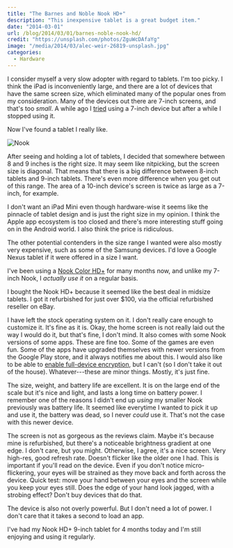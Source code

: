 ```yaml
---
title: "The Barnes and Noble Nook HD+"
description: "This inexpensive tablet is a great budget item."
date: "2014-03-01"
url: /blog/2014/03/01/barnes-noble-nook-hd/
credit: "https://unsplash.com/photos/ZguWcDAfaYg"
image: "/media/2014/03/alec-weir-26819-unsplash.jpg"
categories:
  - Hardware
---
```


I consider myself a very slow adopter with regard to tablets. I'm too picky. I
think the iPad is inconveniently large, and there are a lot of devices that have
the same screen size, which eliminated many of the popular ones from my
consideration. Many of the devices out there are 7-inch screens, and that's too
*small*.  A while ago I [tried](/blog/2011/06/04/using-the-nook-color-as-a-full-featured-android-tablet/) using a 7-inch device but after a while I
stopped using it.

<!--more-->

Now I've found a tablet I really like.

![Nook](/media/2014/03/nook.jpg)

After seeing and holding a lot of tablets, I decided that somewhere between 8
and 9 inches is the right size. It may seem like nitpicking, but the screen size
is diagonal. That means that there is a big difference between 8-inch tablets
and 9-inch tablets. There's even more difference when you get out of this range.
The area of a 10-inch device's screen is twice as large as a 7-inch, for
example.

I don't want an iPad Mini even though hardware-wise it seems like the pinnacle
of tablet design and is just the right size in my opinion. I think the Apple app
ecosystem is too closed and there's more interesting stuff going on in the
Android world. I also think the price is ridiculous.

The other potential contenders in the size range I wanted were also mostly very
expensive, such as some of the Samsung devices. I'd love a Google Nexus tablet if it were offered in a size I want.

I've been using a [Nook Color HD+](http://www.barnesandnoble.com/p/nook-hd-plus-barnes-noble/1110060512) for many months now, and unlike my 7-inch
Nook, I *actually use it* on a regular basis.

I bought the Nook HD+ because it seemed like the best deal in midsize tablets.
I got it refurbished for just over $100, via the official refurbished reseller
on eBay.

I have left the stock operating system on it. I don't really care enough to
customize it. It's fine as it is. Okay, the home screen is not really laid out
the way I would do it, but that's fine, I don't mind. It also comes with some
Nook versions of some apps. These are fine too. Some of the games are even fun.
Some of the apps have upgraded themselves with newer versions from the Google
Play store, and it always notifies me about this.  I would also like to be able
to [enable full-device encryption](/blog/2013/12/18/secure-your-accounts-and-devices/), but I can't (so I don't take it out of
the house). Whatever---these are minor things. Mostly, it's just fine.

The size, weight, and battery life are excellent. It is on the large end of the
scale but it's nice and light, and lasts a long time on battery power. I
remember one of the reasons I didn't end up *using* my smaller Nook previously
was battery life. It seemed like everytime I wanted to pick it up and use it,
the battery was dead, so I never *could* use it. That's not the case with this
newer device.

The screen is not as gorgeous as the reviews claim. Maybe it's because mine is
refurbished, but there's a noticeable brightness gradient at one edge. I don't
care, but you might. Otherwise, I agree, it's a nice screen. Very high-res, good
refresh rate. Doesn't flicker like the older one I had. This is important if
you'll read on the device. Even if you don't notice micro-flickering, your eyes
will be strained as they move back and forth across the device. Quick test: move
your hand between your eyes and the screen while you keep your eyes still. Does
the edge of your hand look jagged, with a strobing effect? Don't buy devices
that do that.

The device is also not overly powerful. But I don't need a lot of power. I don't
care that it takes a second to load an app.

I've had my Nook HD+ 9-inch tablet for 4 months today and I'm still enjoying and
using it regularly.

